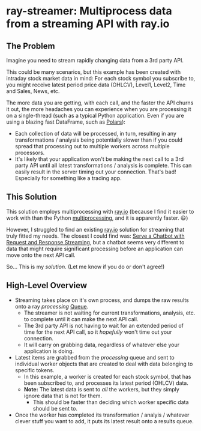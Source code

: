 # ray-streamer: Multiprocess data from a streaming API with ray.io

## The Problem
Imagine you need to stream rapidly changing data from a 3rd party API.

This could be many scenarios, but this example has been created with intraday stock market data in mind: For each stock symbol you subscribe to, you might receive latest period price data (OHLCV), Level1, Level2, Time and Sales, News, etc.

The more data you are getting, with each call, and the faster the API churns it out, the more headaches you can experience when you are processing it on a single-thread (such as a typical Python application. Even if you are using a blazing fast DataFrame, such as [Polars](https://pola.rs/)):

- Each collection of data will be processed, in turn, resulting in any transformations / analysis being potentially slower than if you could spread that processing out to multiple workers across multiple processors.
- It's likely that your application won't be making the next call to a 3rd party API until all latest transformations / analysis is complete. This can easily result in the server timing out your connection. That's bad! Especially for something like a trading app.

## This Solution
This solution employs multiprocessing with [ray.io](https://www.ray.io/) (because I find it easier to work with than the Python [multiprocessing](https://docs.python.org/3/library/multiprocessing.html), and it is apparently faster. :smiley:)

However, I struggled to find an existing [ray.io](https://www.ray.io/) solution for streaming that truly fitted my needs. The closest I could find was: [Serve a Chatbot with Request and Response Streaming](https://docs.ray.io/en/latest/serve/tutorials/streaming.html), but a chatbot seems very different to data that might require significant processing before an application can move onto the next API call.

So... This is my *solution*. (Let me know if you do or don't agree!)

## High-Level Overview
- Streaming takes place on it's own process, and dumps the raw results onto a ray *processing* [Queue](ray.util.queue.Queue).
  - The streamer is not waiting for current transformations, analysis, etc. to complete until it can make the next API call.
  - The 3rd party API is not having to wait for an extended period of time for the next API call, so it *hopefully* won't time out your connection.
  - It will carry on grabbing data, regardless of whatever else your application is doing.
- Latest items are grabbed from the *processing* queue and sent to individual worker objects that are created to deal with data belonging to specific tokens.
  - In this example, a worker is created for each stock symbol, that has been subscribed to, and processes its latest period (OHLCV) data.
  - **Note:** The latest data is sent to *all* the workers, but they simply ignore data that is not for them.
    - This should be faster than deciding which worker specific data should be sent to.
- Once the worker has completed its transformation / analyis / whatever clever stuff you want to add, it puts its latest result onto a results queue.